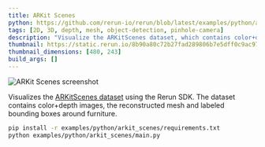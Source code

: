 ```yaml
---
title: ARKit Scenes
python: https://github.com/rerun-io/rerun/blob/latest/examples/python/arkit_scenes/main.py
tags: [2D, 3D, depth, mesh, object-detection, pinhole-camera]
description: "Visualize the ARKitScenes dataset, which contains color+depth images, the reconstructed mesh and labeled bounding boxes."
thumbnail: https://static.rerun.io/8b90a80c72b27fad289806b7e5dff0c9ac97e87c_arkit_scenes_480w.png
thumbnail_dimensions: [480, 243]
build_args: []
---
```


<picture>
  <source media="(max-width: 480px)" srcset="https://static.rerun.io/8b90a80c72b27fad289806b7e5dff0c9ac97e87c_arkit_scenes_480w.png">
  <source media="(max-width: 768px)" srcset="https://static.rerun.io/4096dbc9d30f098b4b01acd064927d2374ee48f5_arkit_scenes_768w.png">
  <source media="(max-width: 1024px)" srcset="https://static.rerun.io/2e4b62a595cf409d8bcbe6ded0d4bee3d7c54d16_arkit_scenes_1024w.png">
  <source media="(max-width: 1200px)" srcset="https://static.rerun.io/9f565fa5205585da989636781fa9acf864a38f51_arkit_scenes_1200w.png">
  <img src="https://static.rerun.io/fb9ec9e8d965369d39d51b17fc7fc5bae6be10cc_arkit_scenes_full.png" alt="ARKit Scenes screenshot">
</picture>


Visualizes the [ARKitScenes dataset](https://github.com/apple/ARKitScenes/) using the Rerun SDK.
The dataset contains color+depth images, the reconstructed mesh and labeled bounding boxes around furniture.

```bash
pip install -r examples/python/arkit_scenes/requirements.txt
python examples/python/arkit_scenes/main.py
```
